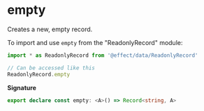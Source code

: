 # empty

Creates a new, empty record.

To import and use `empty` from the "ReadonlyRecord" module:

```ts
import * as ReadonlyRecord from '@effect/data/ReadonlyRecord'

// Can be accessed like this
ReadonlyRecord.empty
```

**Signature**

```ts
export declare const empty: <A>() => Record<string, A>
```
